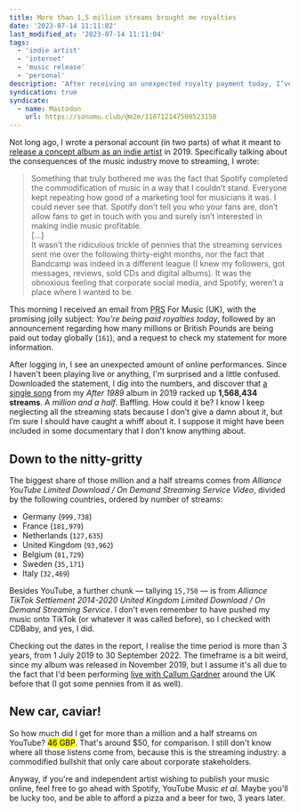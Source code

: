 ```yaml
---
title: More than 1,5 million streams brought me royalties
date: '2023-07-14 11:11:02'
last_modified_at: '2023-07-14 11:11:04'
tags:
  - 'indie artist'
  - 'internet'
  - 'music release'
  - 'personal'
description: 'After receiving an unexpected royalty payment today, I’ve been reflecting about the music industry, again.'
syndication: true
syndicate:
  - name: Mastodon
    url: https://sonomu.club/@m2m/110712147500523150
---
```

Not long ago, I wrote a personal account (in two parts) of what it meant to [release a concept album as an indie artist](/blog/releasing-an-album-as-an-independent-artist-pt1/) in 2019. Specifically talking about the consequences of the music industry move to streaming, I wrote:

> Something that truly bothered me was the fact that Spotify completed the commodification of music in a way that I couldn’t stand. Everyone kept repeating how good of a marketing tool for musicians it was. I could never see that. Spotify don’t tell you who your fans are, don’t allow fans to get in touch with you and surely isn’t interested in making indie music profitable.
> <br>[&hellip;]<br>
> It wasn’t the ridiculous trickle of pennies that the streaming services sent me over the following thirty-eight months, nor the fact that Bandcamp was indeed in a different league (I knew my followers, got messages, reviews, sold CDs and digital albums). It was the obnoxious feeling that corporate social media, and Spotify, weren’t a place where I wanted to be. 

This morning I received an email from <abbr title="Performing Right Society">PRS</abbr> For Music (UK), with the promising jolly subject: _You're being paid royalties today_, followed by an announcement regarding how many millions or British Pounds are being paid out today globally (`161`), and a request to check my statement for more information.

After logging in, I see an unexpected amount of online performances. Since I haven't been playing live or anything, I'm surprised and a little confused. Downloaded the statement, I dig into the numbers, and discover that [a single song](https://minutestomidnight.bandcamp.com/track/sachsenhausen) from my _After 1989_ album in 2019 racked up **1,568,434 streams**. A _million and a half_. Baffling. How could it be? I know I keep neglecting all the streaming stats because I don’t give a damn about it, but I’m sure I should have caught a whiff about it. I suppose it might have been included in some documentary that I don't know anything about.

## Down to the nitty-gritty

The biggest share of those million and a half streams comes from _Alliance YouTube Limited Download / On Demand Streaming Service Video_, divided by the following countries, ordered by number of streams:

- Germany (`999,738`)
- France (`181,979`)
- Netherlands (`127,635`)
- United Kingdom (`93,962`)
- Belgium (`81,729`)
- Sweden (`35,171`)
- Italy (`32,469`)

Besides YouTube, a further chunk — tallying `15,750` — is from _Alliance TikTok Settlement 2014-2020 United Kingdom Limited Download / On Demand Streaming Service_. I don't even remember to have pushed my music onto TikTok (or whatever it was called before), so I checked with CDBaby, and yes, I did.

Checking out the dates in the report, I realise the time period is more than 3 years, from 1 July 2019 to 30 September 2022. The timeframe is a bit weird, since my album was released in November 2019, but I assume it's all due to the fact that I'd been performing [live with Callum Gardner](/blog/live-shows/) around the UK before that (I got some pennies from it as well).

## New car, caviar!

So how much did I get for more than a million and a half streams on YouTube? <mark>46 GBP</mark>. That's around $50, for comparison. I still don't know where all those listens come from, because this is the streaming industry: a commodified bullshit that only care about corporate stakeholders.

Anyway, if you're and independent artist wishing to publish your music online, feel free to go ahead with Spotify, YouTube Music _et al_. Maybe you'll be lucky too, and be able to afford a pizza and a beer for two, 3 years later.